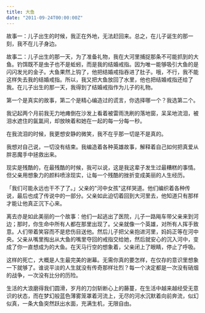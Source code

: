 ```yaml
---
title: 大鱼
date: "2011-09-24T00:00:00Z"
---
```


故事一：儿子出生的时候，我正在外地，无法赶回来。总之，在儿子诞生的那一刻，我不在儿子身边。

故事二：儿子出生的那一天，为了准备礼物，我在大河里捕捉那条不可能抓到的大鱼。钓饵既不是虫子也不是蚯蚓，而是我的结婚戒指。因为唯一能够吸引大鱼的是闪闪发光的金子。大鱼果然上钩了，他把结婚戒指吞进了肚子。哦，不行，我不能这样失去我的结婚戒指。所以，我又把大鱼放回了水里，他也把结婚戒指还给了我。在儿子出生的那一天，我得到了结婚戒指作为儿子的礼物。

第一个是真实的故事，第二个是精心编造过的谎言，你选择哪一个？我选第二个。

我记起两个月前我无力地瘫倒在沙发上看着被雷雨洗刷的落地窗，呆呆地流泪，被泪水遮住的氤氲间，却放映着和她在一起的每一分每一秒。

在我流泪的时候，我更想安静的微笑，我不在乎那一切是不是真的。

我想对自己说，一切没有结束。我编造着各种英雄故事，解释着自己如何把真爱从胖恶魔手中拯救出来。

现实是残酷的，在最残酷的时候，我可以说，这是我这辈子发生过最糟糕的事情。但父亲用想象力的颜料喷涂现实，让每一个残酷的挫折变成美丽的人生经历。

「我们可能永远也干不了了。」父亲的"河中女孩"这样哭道。他们编织着各种传说，最后也成了传说中的一部分。父亲如此迫切着回到大河里去，他知道只有那样才能让他真正沉下心来。

离去亦是如此美丽的一个故事：他们一起逃出了医院，儿子一路飚车带父亲来到河边；那时，你生命中所有人都在那里出现了。父亲就像一个英雄，对所有人挥手致意。人们带着笑容而不是悲伤目送他。然后儿子把父亲抱进河里，妈妈正等在河中央。父亲从嘴里掏出从大鱼的嘴里夺回的戒指交给她，然后就安心的沉入河中，变成了你一直想成为的大鱼。在天马行空的想象着，父亲闭上了眼睛，停止了呼吸。

这样的死亡，大概是人生最完美的谢幕。无需你真的要怎样，在仅存的意识里想象一下就够了。谁说平淡的人生就没有传奇那样壮烈？每一个决定都是一次没有硝烟的战争，一次没有比分的历险。

生活的大浪磨得我们圆滑，岁月的刀剑斩断心上的藤蔓，在生活中越来越经受无意识的状态，而在梦幻般蓝色薄雾笼罩着河流上，无尽的河水沉默着向前奔流，似幻似真，一条大鱼突然跃出水面，充满生机，无限自由。
